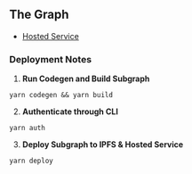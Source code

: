 ## The Graph
- [Hosted Service](https://thegraph.com/hosted-service)


### Deployment Notes
1. **Run Codegen and Build Subgraph**
```
yarn codegen && yarn build
```

2. **Authenticate through CLI**
```
yarn auth
```

3. **Deploy Subgraph to IPFS & Hosted Service**
```
yarn deploy
```
